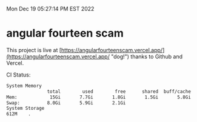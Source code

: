 Mon Dec 19 05:27:14 PM EST 2022

# angular fourteen scam


This project is live at [https://angularfourteenscam.vercel.app/](https://angularfourteenscam.vercel.app/ "dog!") thanks to Github and Vercel.

CI Status: 

```bash
System Memory
               total        used        free      shared  buff/cache   available
Mem:            15Gi       7.7Gi       1.8Gi       1.5Gi       5.8Gi       5.7Gi
Swap:          8.0Gi       5.9Gi       2.1Gi
System Storage
612M	.
